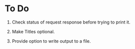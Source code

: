 # To Do

1. Check status of request response before trying to print it.

2. Make Titles optional.

3. Provide option to write output to a file.
